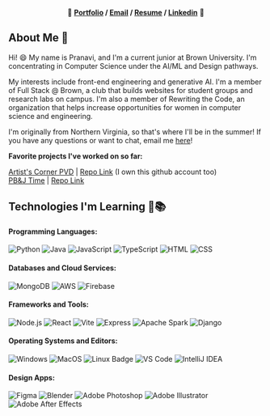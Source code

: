 
<p align="center"> 🌷 <b><a href="https://prlakshm.github.io/">Portfolio</a> / <a href="mailto:pranavi_lakshminarayanan@brown.edu">Email</a> / <a href="/Docs/Pranavi Lakshminarayanan Resume Spring 2025.pdf">Resume</a> / <a href="https://www.linkedin.com/in/prlakshm/">Linkedin</a></b> 🌷 </p>

## About Me 👋

Hi! 😄 My name is Pranavi, and I'm a current junior at Brown University. I'm concentrating in Computer Science under the AI/ML and Design pathways. 

My interests include front-end engineering and generative AI. I'm a member of Full Stack @ Brown, a club that builds websites for student groups and research labs on campus. I'm also a member of Rewriting the Code, an organization that helps increase opportunities for women in computer science and engineering. 

I'm originally from Northern Virginia, so that's where I'll be in the summer! If you have any questions or want to chat, email me [here](mailto:pranavi_lakshminarayanan@brown.edu)!

**Favorite projects I've worked on so far:** 
 
<a href="https://artistscornerpvd.github.io">Artist's Corner PVD</a> | <a href="https://github.com/artistscornerpvd/artistscornerpvd.github.io">Repo Link</a> (I own this github account too)  
<a href="https://pbj-time.vercel.app/">PB&J Time</a> | <a href="https://github.com/prlakshm/pbj-time">Repo Link</a> 


<!-- More info on badges: https://github.com/badges/shields/blob/master/doc/logos.md -->
<!-- SimpleIcons: https://simpleicons.org/ -->

## Technologies I'm Learning 🎒📚

#### Programming Languages:

![Python](http://img.shields.io/badge/-Python-3776AB?style=flat-square&logo=python&logoColor=fff7a1)
![Java](http://img.shields.io/badge/-Java-007396?style=flat-square&logo=java&logoColor=ffffff)
![JavaScript](https://img.shields.io/badge/-JavaScript-%23F7DF1C?style=flat-square&logo=javascript&logoColor=000000&color=d1b01f)
![TypeScript](https://img.shields.io/badge/-TypeScript-%23282C34?style=flat-square&logo=typescript&logoColor=ffffff&color=007acc)
![HTML](https://img.shields.io/badge/-HTML-%23282C34?style=flat-square&logo=html5&lo&logoColor=ffffff&color=e34c26)
![CSS](https://img.shields.io/badge/-CSS-%23282C34?style=flat-square&logo=css3&logoColor=379AD6)



#### Databases and Cloud Services:

![MongoDB](https://img.shields.io/badge/-MongoDB-47A248?style=flat-square&logo=mongodb&logoColor=ffffff)
![AWS](https://img.shields.io/badge/-AWS-%23282C34?style=flat-square&logo=amazon)
![Firebase](https://img.shields.io/badge/-Firebase-DD2C00?style=flat-square&logo=firebase&logoColor=ffffff)




#### Frameworks and Tools:

![Node.js](https://img.shields.io/badge/-Node.js-%23282C34?style=flat-square&logo=node.js&logoColor=ffffff&color=3c873a)
![React](https://img.shields.io/badge/-React-%23282C34?style=flat-square&logo=react)
![Vite](https://img.shields.io/badge/-Vite-%23282C34?style=flat-square&logo=vite&logoColor=ffffff&color=6a5acd)
![Express](https://img.shields.io/badge/-Express-%23282C34?style=flat-square&logo=express)
![Apache Spark](https://img.shields.io/badge/-Apache%20Spark-%23282C34?style=flat-square&logo=apache-spark&logoColor=ffffff&color=E4682A)
![Django](https://img.shields.io/badge/-Django-%23282C34?style=flat-square&logo=django&color=14452f)



#### Operating Systems and Editors:

![Windows](https://img.shields.io/badge/-Windows-%230078D4?logo=windows&style=flat-square&color=00a4ef)
![MacOS](https://img.shields.io/badge/-MacOS-%23000000?logo=apple&style=flat-square&color=808080)
![Linux Badge](https://img.shields.io/badge/-Linux-%23FCC624?logo=linux&style=flat-square&logoColor=000000)
![VS Code](http://img.shields.io/badge/-VS%20Code-007ACC?style=flat-square&logo=visual-studio-code&logoColor=ffffff)
![IntelliJ IDEA](http://img.shields.io/badge/-IntelliJ%20IDEA-000000?style=flat-square&logo=intellij-idea&logoColor=ffffff)



#### Design Apps:

![Figma](https://img.shields.io/badge/-Figma-%23ff7262?style=flat-square&logo=figma&logoColor=ffffff)
![Blender](https://img.shields.io/badge/-Blender-%23E87D0D?style=flat-square&logo=blender&logoColor=ffffff)
![Adobe Photoshop](https://img.shields.io/badge/-Adobe%20Photoshop-%233C327B?style=flat-square&logo=adobe-photoshop&logoColor=ffffff)
![Adobe Illustrator](https://img.shields.io/badge/-Adobe%20Illustrator-%23531111?style=flat-square&logo=adobe-illustrator&logoColor=ffffff)
![Adobe After Effects](https://img.shields.io/badge/-Adobe%20After%20Effects-%239999FF?style=flat-square&logo=adobe-after-effects&logoColor=ffffff)


